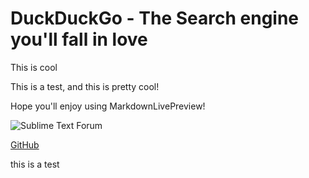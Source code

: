 # DuckDuckGo - The Search engine you'll fall in love

This is cool

This is a test, and this is pretty cool!

Hope you'll enjoy using MarkdownLivePreview!

![Sublime Text Forum](https://forum.sublimetext.com/uploads/st-forum-wide.png)

[GitHub](https://octodex.github.com/images/jetpacktocat.png)

this is a test